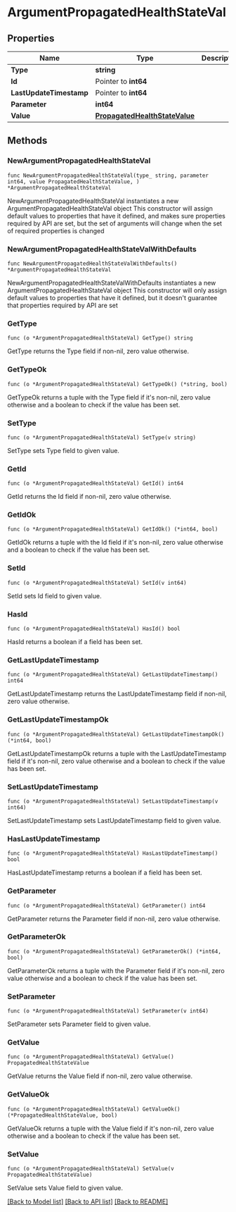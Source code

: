 # ArgumentPropagatedHealthStateVal

## Properties

Name | Type | Description | Notes
------------ | ------------- | ------------- | -------------
**Type** | **string** |  | 
**Id** | Pointer to **int64** |  | [optional] 
**LastUpdateTimestamp** | Pointer to **int64** |  | [optional] 
**Parameter** | **int64** |  | 
**Value** | [**PropagatedHealthStateValue**](PropagatedHealthStateValue.md) |  | 

## Methods

### NewArgumentPropagatedHealthStateVal

`func NewArgumentPropagatedHealthStateVal(type_ string, parameter int64, value PropagatedHealthStateValue, ) *ArgumentPropagatedHealthStateVal`

NewArgumentPropagatedHealthStateVal instantiates a new ArgumentPropagatedHealthStateVal object
This constructor will assign default values to properties that have it defined,
and makes sure properties required by API are set, but the set of arguments
will change when the set of required properties is changed

### NewArgumentPropagatedHealthStateValWithDefaults

`func NewArgumentPropagatedHealthStateValWithDefaults() *ArgumentPropagatedHealthStateVal`

NewArgumentPropagatedHealthStateValWithDefaults instantiates a new ArgumentPropagatedHealthStateVal object
This constructor will only assign default values to properties that have it defined,
but it doesn't guarantee that properties required by API are set

### GetType

`func (o *ArgumentPropagatedHealthStateVal) GetType() string`

GetType returns the Type field if non-nil, zero value otherwise.

### GetTypeOk

`func (o *ArgumentPropagatedHealthStateVal) GetTypeOk() (*string, bool)`

GetTypeOk returns a tuple with the Type field if it's non-nil, zero value otherwise
and a boolean to check if the value has been set.

### SetType

`func (o *ArgumentPropagatedHealthStateVal) SetType(v string)`

SetType sets Type field to given value.


### GetId

`func (o *ArgumentPropagatedHealthStateVal) GetId() int64`

GetId returns the Id field if non-nil, zero value otherwise.

### GetIdOk

`func (o *ArgumentPropagatedHealthStateVal) GetIdOk() (*int64, bool)`

GetIdOk returns a tuple with the Id field if it's non-nil, zero value otherwise
and a boolean to check if the value has been set.

### SetId

`func (o *ArgumentPropagatedHealthStateVal) SetId(v int64)`

SetId sets Id field to given value.

### HasId

`func (o *ArgumentPropagatedHealthStateVal) HasId() bool`

HasId returns a boolean if a field has been set.

### GetLastUpdateTimestamp

`func (o *ArgumentPropagatedHealthStateVal) GetLastUpdateTimestamp() int64`

GetLastUpdateTimestamp returns the LastUpdateTimestamp field if non-nil, zero value otherwise.

### GetLastUpdateTimestampOk

`func (o *ArgumentPropagatedHealthStateVal) GetLastUpdateTimestampOk() (*int64, bool)`

GetLastUpdateTimestampOk returns a tuple with the LastUpdateTimestamp field if it's non-nil, zero value otherwise
and a boolean to check if the value has been set.

### SetLastUpdateTimestamp

`func (o *ArgumentPropagatedHealthStateVal) SetLastUpdateTimestamp(v int64)`

SetLastUpdateTimestamp sets LastUpdateTimestamp field to given value.

### HasLastUpdateTimestamp

`func (o *ArgumentPropagatedHealthStateVal) HasLastUpdateTimestamp() bool`

HasLastUpdateTimestamp returns a boolean if a field has been set.

### GetParameter

`func (o *ArgumentPropagatedHealthStateVal) GetParameter() int64`

GetParameter returns the Parameter field if non-nil, zero value otherwise.

### GetParameterOk

`func (o *ArgumentPropagatedHealthStateVal) GetParameterOk() (*int64, bool)`

GetParameterOk returns a tuple with the Parameter field if it's non-nil, zero value otherwise
and a boolean to check if the value has been set.

### SetParameter

`func (o *ArgumentPropagatedHealthStateVal) SetParameter(v int64)`

SetParameter sets Parameter field to given value.


### GetValue

`func (o *ArgumentPropagatedHealthStateVal) GetValue() PropagatedHealthStateValue`

GetValue returns the Value field if non-nil, zero value otherwise.

### GetValueOk

`func (o *ArgumentPropagatedHealthStateVal) GetValueOk() (*PropagatedHealthStateValue, bool)`

GetValueOk returns a tuple with the Value field if it's non-nil, zero value otherwise
and a boolean to check if the value has been set.

### SetValue

`func (o *ArgumentPropagatedHealthStateVal) SetValue(v PropagatedHealthStateValue)`

SetValue sets Value field to given value.



[[Back to Model list]](../README.md#documentation-for-models) [[Back to API list]](../README.md#documentation-for-api-endpoints) [[Back to README]](../README.md)


